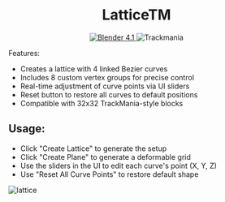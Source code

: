 <h1 align="center">
  LatticeTM
</h1>

<p align="center">
<a href="https://www.blender.org/" target="blank">
<img src="https://img.shields.io/badge/Blender-4.1-2" alt="Blender 4.1" />
</a>
<img src="https://img.shields.io/badge/Trackmania-blender%20Lattice-brightgreen" alt="Trackmania"/>

Features:
 - Creates a lattice with 4 linked Bezier curves
 - Includes 8 custom vertex groups for precise control
 - Real-time adjustment of curve points via UI sliders
 - Reset button to restore all curves to default positions
 - Compatible with 32x32 TrackMania-style blocks

## Usage:
 - Click "Create Lattice" to generate the setup
 - Click "Create Plane" to generate a deformable grid
 - Use the sliders in the UI to edit each curve's point (X, Y, Z)
 - Use "Reset All Curve Points" to restore default shape

  ![lattice](https://github.com/user-attachments/assets/326e2b76-cd5c-47f5-a87f-ab1894c250ab)






